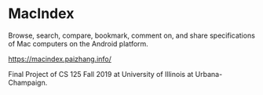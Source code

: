 # MacIndex

Browse, search, compare, bookmark, comment on, and share specifications of Mac computers on the Android platform.

https://macindex.paizhang.info/

Final Project of CS 125 Fall 2019 at University of Illinois at Urbana-Champaign.
